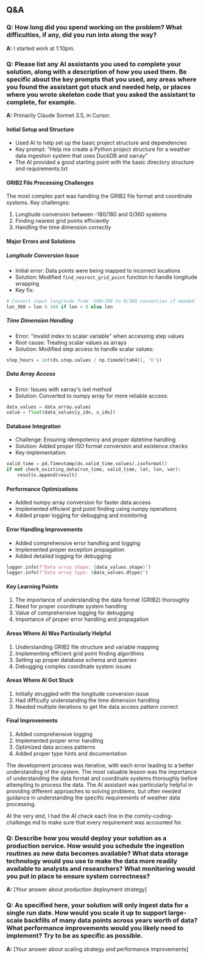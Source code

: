 ## Q&A

### Q: How long did you spend working on the problem? What difficulties, if any, did you run into along the way?
**A:** I started work at 1:10pm.

### Q: Please list any AI assistants you used to complete your solution, along with a description of how you used them. Be specific about the key prompts that you used, any areas where you found the assistant got stuck and needed help, or places where you wrote skeleton code that you asked the assistant to complete, for example.
**A:** Primarily Claude Sonnet 3.5, in Cursor.

#### Initial Setup and Structure
- Used AI to help set up the basic project structure and dependencies
- Key prompt: "Help me create a Python project structure for a weather data ingestion system that uses DuckDB and xarray"
- The AI provided a good starting point with the basic directory structure and requirements.txt

#### GRIB2 File Processing Challenges
The most complex part was handling the GRIB2 file format and coordinate systems. Key challenges:
1. Longitude conversion between -180/180 and 0/360 systems
2. Finding nearest grid points efficiently
3. Handling the time dimension correctly

#### Major Errors and Solutions

##### Longitude Conversion Issue
- Initial error: Data points were being mapped to incorrect locations
- Solution: Modified `find_nearest_grid_point` function to handle longitude wrapping
- Key fix:
```python
# Convert input longitude from -180/180 to 0/360 convention if needed
lon_360 = lon % 360 if lon < 0 else lon
```

##### Time Dimension Handling
- Error: "invalid index to scalar variable" when accessing step values
- Root cause: Treating scalar values as arrays
- Solution: Modified step access to handle scalar values:
```python
step_hours = int(ds.step.values / np.timedelta64(1, 'h'))
```

##### Data Array Access
- Error: Issues with xarray's isel method
- Solution: Converted to numpy array for more reliable access:
```python
data_values = data_array.values
value = float(data_values[y_idx, x_idx])
```

#### Database Integration
- Challenge: Ensuring idempotency and proper datetime handling
- Solution: Added proper ISO format conversion and existence checks
- Key implementation:
```python
valid_time = pd.Timestamp(ds.valid_time.values).isoformat()
if not check_existing_data(run_time, valid_time, lat, lon, var):
    results.append(result)
```

#### Performance Optimizations
- Added numpy array conversion for faster data access
- Implemented efficient grid point finding using numpy operations
- Added proper logging for debugging and monitoring

#### Error Handling Improvements
- Added comprehensive error handling and logging
- Implemented proper exception propagation
- Added detailed logging for debugging:
```python
logger.info(f"Data array shape: {data_values.shape}")
logger.info(f"Data array type: {data_values.dtype}")
```

#### Key Learning Points
1. The importance of understanding the data format (GRIB2) thoroughly
2. Need for proper coordinate system handling
3. Value of comprehensive logging for debugging
4. Importance of proper error handling and propagation

#### Areas Where AI Was Particularly Helpful
1. Understanding GRIB2 file structure and variable mapping
2. Implementing efficient grid point finding algorithms
3. Setting up proper database schema and queries
4. Debugging complex coordinate system issues

#### Areas Where AI Got Stuck
1. Initially struggled with the longitude conversion issue
2. Had difficulty understanding the time dimension handling
3. Needed multiple iterations to get the data access pattern correct

#### Final Improvements
1. Added comprehensive logging
2. Implemented proper error handling
3. Optimized data access patterns
4. Added proper type hints and documentation

The development process was iterative, with each error leading to a better understanding of the system. The most valuable lesson was the importance of understanding the data format and coordinate systems thoroughly before attempting to process the data. The AI assistant was particularly helpful in providing different approaches to solving problems, but often needed guidance in understanding the specific requirements of weather data processing.

At the very end, I had the AI check each line in the comity-coding-challenge.md to make sure that every requirement was accounted for.

### Q: Describe how you would deploy your solution as a production service. How would you schedule the ingestion routines as new data becomes available? What data storage technology would you use to make the data more readily available to analysts and researchers? What monitoring would you put in place to ensure system correctness?
**A:** [Your answer about production deployment strategy]

### Q: As specified here, your solution will only ingest data for a single run date. How would you scale it up to support large-scale backfills of many data points across years worth of data? What performance improvements would you likely need to implement? Try to be as specific as possible.
**A:** [Your answer about scaling strategy and performance improvements]